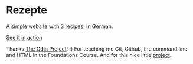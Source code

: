 # Rezepte

A simple website with 3 recipes. In German.

[See it in action](https://carinagrode.github.io/odin-recipes)

Thanks [The Odin Project](https://www.theodinproject.com/)! :) For teaching me Git, Github, the command line and HTML in the Foundations Course. And for this nice little [project](https://www.theodinproject.com/lessons/foundations-recipes).